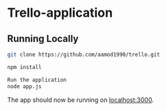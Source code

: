 # Trello-application


## Running Locally

```sh
git clone https://github.com/aamod1990/trello.git

npm install

Run the application
node app.js
```

The app should now be running on [localhost:3000](http://localhost:3000/).
